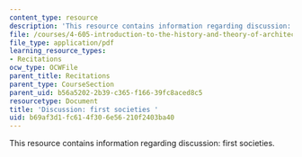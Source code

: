 ```yaml
---
content_type: resource
description: 'This resource contains information regarding discussion: first societies.'
file: /courses/4-605-introduction-to-the-history-and-theory-of-architecture-spring-2012/b69af3d1fc614f306e56210f2403ba40_MIT4_605S12_rec01.pdf
file_type: application/pdf
learning_resource_types:
- Recitations
ocw_type: OCWFile
parent_title: Recitations
parent_type: CourseSection
parent_uid: b56a5202-2b39-c365-f166-39fc8aced8c5
resourcetype: Document
title: 'Discussion: first societies '
uid: b69af3d1-fc61-4f30-6e56-210f2403ba40
---
```

This resource contains information regarding discussion: first societies.

